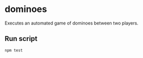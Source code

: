 # dominoes

Executes an automated game of dominoes between two players.

## Run script
```npm test```